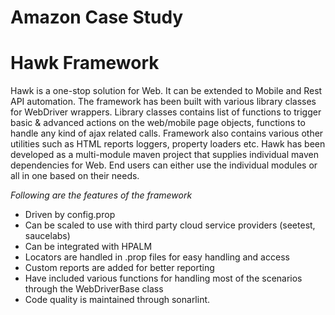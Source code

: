 # Amazon Case Study

# Hawk Framework
  Hawk is a one-stop solution for Web. It can be extended to Mobile and Rest API automation. The framework has been built with various library classes for WebDriver wrappers. Library classes contains list of functions to trigger basic & advanced actions on the web/mobile page objects, functions to handle any kind of ajax related calls. 
  Framework also contains various other utilities such as HTML reports loggers, property loaders etc.
Hawk has been developed as a multi-module maven project that supplies individual maven dependencies for Web. End users can either use the individual modules or all in one based on their needs.

*Following are the features of the framework*
* Driven by config.prop
* Can be scaled to use with third party cloud service providers (seetest, saucelabs)
* Can be integrated with HPALM
* Locators are handled in .prop files for easy handling and access
* Custom reports are added for better reporting
* Have included various functions for handling most of the scenarios through the WebDriverBase class
* Code quality is maintained through sonarlint.
